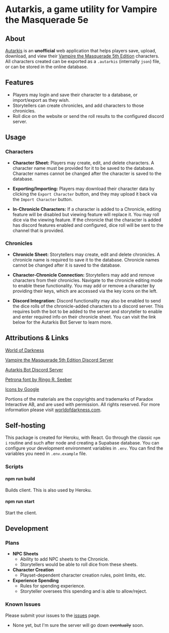 # Autarkis, a game utility for Vampire the Masquerade 5e

## About

[Autarkis](https://autarkis.herokuapp.com/) is an **unofficial** web application that helps players save, upload, download, and view their [Vampire the Masquerade 5th Edition](https://worldofdarkness.com/) characters. All characters created can be exported as a `.autarkis` (internally `json`) file, or can be stored in the online database.

## Features

-   Players may login and save their character to a database, or import/export as they wish.
-   Storytellers can create chronicles, and add characters to those chronicles.
-   Roll dice on the website or send the roll results to the configured discord server.

## Usage

### Characters

-   **Character Sheet:** Players may create, edit, and delete characters. A character name must be provided for it to be saved to the database. Character names cannot be changed after the character is saved to the database.

-   **Exporting/Importing:** Players may download their character data by clicking the `Export Character` button, and they may upload it back via the `Import Character` button.

-   **In-Chronicle Characters:** If a character is added to a Chronicle, editing feature will be disabled but viewing feature will replace it. You may roll dice via the viewing feature. If the chronicle that the character is added has discord features enabled and configured, dice roll will be sent to the channel that is provided.

### Chronicles

-   **Chronicle Sheet:** Storytellers may create, edit and delete chronicles. A chronicle name is required to save it to the database. Chronicle names cannot be changed after it is saved to the database.

-   **Character-Chronicle Connection:** Storytellers may add and remove characters from their chronicles. Navigate to the chronicle editing mode to enable these functionality. You may add or remove a character by providing their keys, which are accessed via the key icons on the left.

-   **Discord Integration:** Discord functionality may also be enabled to send the dice rolls of the chronicle-added characters to a discord server. This requires both the bot to be added to the server and storyteller to enable and enter required info on their chronicle sheet. You can visit the link below for the Autarkis Bot Server to learn more.

## Attributions & Links

[World of Darkness](https://worldofdarkness.com/)

[Vampire the Masquerade 5th Edition Discord Server](https://discord.gg/cdjXp27V)

[Autarkis Bot Discord Server](https://discord.gg/w23ayKCKKZ)

[Petrona font by Ringo R. Seeber](https://fonts.google.com/specimen/Petrona)

[Icons by Google](https://fonts.google.com/icons)

Portions of the materials are the copyrights and trademarks of Paradox Interactive AB, and are used with permission. All rights reserved. For more information please visit [worldofdarkness.com](https://www.worldofdarkness.com/).

## Self-hosting

This package is created for Heroku, with React. Go through the classic `npm i` routine and such after node and creating a Supabase database. You can configure your development environment variables in `.env`. You can find the variables you need in `.env.example` file.

### Scripts

#### npm run build

Builds client. This is also used by Heroku.

#### npm run start

Start the client.

## Development

### Plans

-   **NPC Sheets**
    -   Ability to add NPC sheets to the Chronicle.
    -   Storytellers would be able to roll dice from these sheets.
-   **Character Creation**
    -   Playset-dependent character creation rules, point limits, etc.
-   **Experience Spending**
    -   Rules for spending experience.
    -   Storyteller oversees this spending and is able to allow/reject.

### Known Issues

Please submit your issues to the [issues](https://github.com/yigitlevent/autarkis/issues) page.

-   None yet, but I'm sure the server will go down ~~eventually~~ soon.
